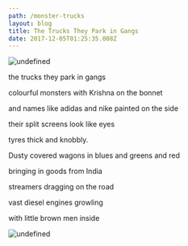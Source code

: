 ```yaml
---
path: /monster-trucks
layout: blog
title: The Trucks They Park in Gangs
date: 2017-12-05T01:25:35.008Z
---
```

![undefined](/images/IMG_1055.JPG)

the trucks they park in gangs

colourful monsters with Krishna on the bonnet 

and names like adidas and nike painted on the side

their split screens look like eyes

tyres thick and knobbly.

Dusty covered wagons in blues and greens and red

bringing in goods from India

streamers dragging on the road

 vast diesel engines growling

 with little brown men inside

![undefined](/images/IMG_1056.JPG)
